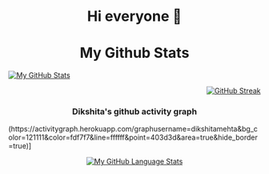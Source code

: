 ###
<p align ="center">
<h1 align="center">Hi everyone 👋 </h1>
</p>

<!-- ![](https://komarev.com/ghpvc/?username=dikshita-mehta) -->

<h1 align="center">My Github Stats </h1>

[![My GitHub Stats](https://github-readme-stats.vercel.app/api/?username=dikshita-mehta&count_private=true&theme=tokyonight&showicons=true)]() <p align="right">[![GitHub Streak](https://github-readme-streak-stats.herokuapp.com/?user=dikshita-mehta&theme=dark)](https://github.com/dikshita-mehta/github-readme-streak-stats)
  
  </p>

<!--[![Dev.to](https://github-readme-stats.vercel.app/api/pin/?username=thepracticaldev&repo=dev.to)](https://github.com/thepracticaldev/dev.to)-->
<h3 align="center"> Dikshita's github activity graph </h3>
(https://activitygraph.herokuapp.com/graphusername=dikshitamehta&bg_color=121111&color=fdf7f7&line=ffffff&point=403d3d&area=true&hide_border=true)]


<div align="center">
  
  
<!-- [![trophy](https://github-profile-trophy.vercel.app/?username=dikshita-mehta&theme=darkhub)](https://github.com/dikshita-mehta/github-profile-trophy) -->
  

[![My GitHub Language Stats](https://github-readme-stats.vercel.app/api/top-langs/?username=dikshita-mehta&langs_count=5&theme=tokyonight)]()
  </div>
<!--
**dikshita-mehta/dikshita-mehta** is a ✨ _special_ ✨ repository because its `README.md` (this file) appears on your GitHub profile.

Here are some ideas to get you started:

- 🔭 I’m currently working on ...
- 🌱 I’m currently learning ...
- 👯 I’m looking to collaborate on ...
- 🤔 I’m looking for help with ...
- 💬 Ask me about ...
- 📫 How to reach me: ...
- 😄 Pronouns: ...
- ⚡ Fun fact: ...
-->
